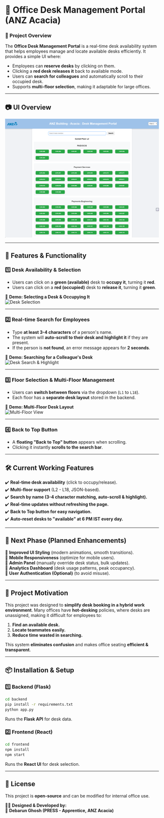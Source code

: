 # 🏢 Office Desk Management Portal (ANZ Acacia)  

### **🌟 Project Overview**
The **Office Desk Management Portal** is a real-time desk availability system that helps employees manage and locate available desks efficiently. It provides a simple UI where:
- Employees can **reserve desks** by clicking on them.
- Clicking a **red desk releases it** back to available mode.
- Users can **search for colleagues** and automatically scroll to their occupied desk.
- Supports **multi-floor selection**, making it adaptable for large offices.

---

## **📷 UI Overview**
![Project UI Overview](picture/img-1.png)

---

## **🎥 Features & Functionality**
### **1️⃣ Desk Availability & Selection**  
- Users can click on a **green (available)** desk to **occupy it**, turning it **red**.
- Users can click on a **red (occupied)** desk to **release it**, turning it **green**.
  
🎥 **Demo: Selecting a Desk & Occupying It**  
![Desk Selection](https://github.com/debarun1234/desk-management-interface/blob/main/picture/rec-2.gif)  

---

### **2️⃣ Real-time Search for Employees**  
- Type **at least 3-4 characters** of a person's name.
- The system will **auto-scroll to their desk and highlight it** if they are present.
- If the person is **not found**, an error message appears for **2 seconds**.

🎥 **Demo: Searching for a Colleague's Desk**  
![Desk Search & Highlight](https://github.com/debarun1234/desk-management-interface/blob/main/picture/rec-3.gif)  

---

### **3️⃣ Floor Selection & Multi-Floor Management**  
- Users can **switch between floors** via the dropdown (`L1` to `L18`).
- Each floor has a **separate desk layout** stored in the backend.

🎥 **Demo: Multi-Floor Desk Layout**  
![Multi-Floor View](https://github.com/debarun1234/desk-management-interface/blob/main/picture/rec-1.gif)

---

### **4️⃣ Back to Top Button**
- A **floating "Back to Top" button** appears when scrolling.
- Clicking it instantly **scrolls to the search bar**.

---

## **🛠️ Current Working Features**
✔️ **Real-time desk availability** (click to occupy/release).  
✔️ **Multi-floor support** (L2 - L18, JSON-based).  
✔️ **Search by name (3-4 character matching, auto-scroll & highlight).**  
✔️ **Real-time updates without refreshing the page.**  
✔️ **Back to Top button for easy navigation.**  
✔️ **Auto-reset desks to "available" at 6 PM IST every day.**  

---

## **🚀 Next Phase (Planned Enhancements)**
🔹 **Improved UI Styling** (modern animations, smooth transitions).  
🔹 **Mobile Responsiveness** (optimize for mobile users).  
🔹 **Admin Panel** (manually override desk status, bulk updates).  
🔹 **Analytics Dashboard** (desk usage patterns, peak occupancy).  
🔹 **User Authentication (Optional)** (to avoid misuse).  

---

## **🎯 Project Motivation**
This project was designed to **simplify desk booking in a hybrid work environment**. Many offices have **hot-desking** policies, where desks are unassigned, making it difficult for employees to:
1. **Find an available desk.**
2. **Locate teammates easily.**
3. **Reduce time wasted in searching.**  

This system **eliminates confusion** and makes office seating **efficient & transparent**.

---

## **📦 Installation & Setup**
### **1️⃣ Backend (Flask)**
```sh
cd backend
pip install -r requirements.txt
python app.py
```

Runs the **Flask API** for desk data.

### **2️⃣ Frontend (React)**
```sh
cd frontend
npm install
npm start
```

Runs the **React UI** for desk selection.

* * * * *

**📜 License**
--------------

This project is **open-source** and can be modified for internal office use.

👨‍💻 **Designed & Developed by:**\
📌 **Debarun Ghosh (PRESS - Apprentice, ANZ Acacia)**

